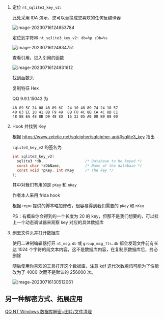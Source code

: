 1. 定位 `nt_sqlite3_key_v2:`

   此处采用 IDA 演示，您可以替换成您喜欢的任何反编译器

   ![image-20230716124653784](img/image-20230716124653784.png)

   定位到字符串 `nt_sqlite3_key_v2: db=%p zDb=%s`

   ![image-20230716124834751](img/image-20230716124834751.png)

   查看引用，进入引用的函数

   ![image-20230716124931612](img/image-20230716124931612.png)

   找到函数头

   复制特征 Hex 

   QQ 9.9.1.15043 为

   ```
   48 89 5C 24 08 48 89 6C  24 10 48 89 74 24 18 57
   48 83 EC 20 41 8B F9 49  8B F0 4C 8B CA 4C 8B C1
   48 8B EA 48 8B D9 48 8D  15 33 05 A0 00 B9 08 00
   ```

2. Hook 并找到 Key

   根据 https://www.zetetic.net/sqlcipher/sqlcipher-api/#sqlite3_key 指出

   `sqlite3_key_v2` 的签名为

   ```c
   int sqlite3_key_v2(
     sqlite3 *db,                   /* Database to be keyed */
     const char *zDbName,           /* Name of the database */
     const void *pKey, int nKey     /* The key */
   );
   ```

   其中对我们有用的是 `pKey` 和 `nKey`

   作者本人采用 frida hook

   根据 repo 提供的脚本略加修改，很容易得到我们需要的 `pKey` 和 `nKey` 

   PS：有概率你会得到的一个长度为 20 的 key，但那不是我们想要的，可以挂上一个动态调试器来观察 key 对应的具体数据库

3. 删去文件头并打开数据库

   使用二进制编辑器打开 `nt_msg.db` 或 `group_msg_fts.db` 都会发现文件前有长达 1024 个字符的纯文本内容，这不是数据库内容，在复制原数据库后，务必删除

   随后使用你喜欢的工具打开这个数据库，注意 kdf 迭代次数腾讯可能为了性能改为了 4000 次而不是默认的 256000 次。

   ![image-20230716130512061](img/image-20230716130512061.png)

   
## 另一种解密方式、拓展应用

[QQ NT Windows 数据库解密+图片/文件清理](https://github.com/Mythologyli/qq-nt-db)
